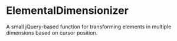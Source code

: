 # ElementalDimensionizer
A small jQuery-based function for transforming elements in multiple dimensions based on cursor position.
